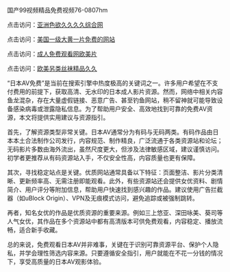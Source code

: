 国产99视频精品免费视频76-0807hm

点击访问：<a href="https://bered.pages.dev/">亚洲色欲久久久久综合网</a>

点击访问：<a href="https://heiliaoxqkkct.pages.dev">美国一级大黄一片免费的网站</a>

点击访问：<a href="https://heiliaowzu4ur.pages.dev">成人免费观看网欧美片</a>

点击访问：<a href="https://cfad.pages.dev/">欧美另类丝袜精品久久</a>


“日本AV免费”是当前在搜索引擎中热度极高的关键词之一。许多用户希望在不支付费用的前提下，获取高清、无水印的日本成人影片资源。然而，网络中相关内容鱼龙混杂，存在大量虚假链接、恶意广告、甚至钓鱼网站，稍不留神就可能导致设备感染病毒或泄露隐私信息。为了帮助用户安全、高效地找到可靠的免费AV资源，本文将提供实用建议与资源指引。

首先，了解资源类型非常关键。日本AV通常分为有码与无码两类。有码作品由日本本土合法制作公司发行，内容规范、制作精良，广泛流通于各类资源站和论坛；无码影片多数由海外流出，虽然尺度更大，但涉及法律敏感区域，建议谨慎访问。初学者更推荐从有码资源站入手，不仅安全性高，内容质量也更有保障。

其次，寻找稳定站点是关键。优质网站通常具备以下特征：页面整洁、影片分类清晰、更新频率高、无需注册即能观看。此外，有些资源站还会提供女优资料、剧情简介、用户评分等附加信息，帮助用户快速找到感兴趣的作品。建议使用广告拦截器（如uBlock Origin）、VPN及无痕模式访问，避免追踪或被强制跳转。

再者，知名女优的作品是优质资源的重要来源。例如三上悠亚、深田咏美、葵司等人气女优，其作品在多个资源站中都有高清版本可供免费观看，内容稳定、播放流畅，适合新手收藏。

总的来说，免费观看日本AV并非难事，关键在于识别可靠资源平台、保护个人隐私，并学会理性筛选内容来源。只要遵循安全指引，用户就能在不花一分钱的情况下，享受高质量的日本AV观影体验。


<span style="display:none;">[Canonical link](https://github.com/ff00269/22100 ）</span>
